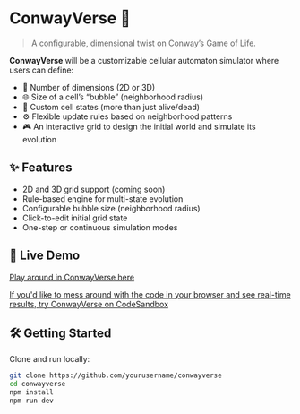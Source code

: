 # ConwayVerse 🧬

> A configurable, dimensional twist on Conway’s Game of Life.

**ConwayVerse** will be a customizable cellular automaton simulator where users can define:

- 🔢 Number of dimensions (2D or 3D)
- 🌐 Size of a cell’s “bubble” (neighborhood radius)
- 🎨 Custom cell states (more than just alive/dead)
- ⚙️ Flexible update rules based on neighborhood patterns
- 🎮 An interactive grid to design the initial world and simulate its evolution



## ✨ Features

- 2D and 3D grid support (coming soon)
- Rule-based engine for multi-state evolution
- Configurable bubble size (neighborhood radius)
- Click-to-edit initial grid state
- One-step or continuous simulation modes



## 🧪 Live Demo


[Play around in ConwayVerse here](https://conwayverse.vercel.app/)

[If you'd like to mess around with the code in your browser and see real-time results, try ConwayVerse on CodeSandbox](https://codesandbox.io/s/github/anikavrvo/conwayverse)



## 🛠️ Getting Started 

Clone and run locally:

```bash
git clone https://github.com/yourusername/conwayverse
cd conwayverse
npm install
npm run dev
```
